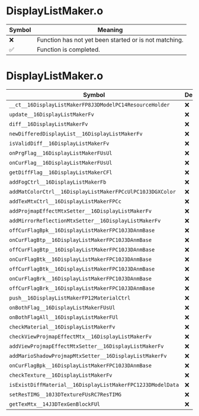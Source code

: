 # DisplayListMaker.o
| Symbol | Meaning 
| ------------- | ------------- 
| :x: | Function has not yet been started or is not matching. 
| :white_check_mark: | Function is completed. 


# DisplayListMaker.o
| Symbol | Decompiled? |
| ------------- | ------------- |
| `__ct__16DisplayListMakerFP8J3DModelPC14ResourceHolder` | :x: |
| `update__16DisplayListMakerFv` | :x: |
| `diff__16DisplayListMakerFv` | :x: |
| `newDifferedDisplayList__16DisplayListMakerFv` | :x: |
| `isValidDiff__16DisplayListMakerFv` | :x: |
| `onPrgFlag__16DisplayListMakerFUsUl` | :x: |
| `onCurFlag__16DisplayListMakerFUsUl` | :x: |
| `getDiffFlag__16DisplayListMakerCFl` | :x: |
| `addFogCtrl__16DisplayListMakerFb` | :x: |
| `addMatColorCtrl__16DisplayListMakerFPCcUlPC10J3DGXColor` | :x: |
| `addTexMtxCtrl__16DisplayListMakerFPCc` | :x: |
| `addProjmapEffectMtxSetter__16DisplayListMakerFv` | :x: |
| `addMirrorReflectionMtxSetter__16DisplayListMakerFv` | :x: |
| `offCurFlagBpk__16DisplayListMakerFPC10J3DAnmBase` | :x: |
| `onCurFlagBtp__16DisplayListMakerFPC10J3DAnmBase` | :x: |
| `offCurFlagBtp__16DisplayListMakerFPC10J3DAnmBase` | :x: |
| `onCurFlagBtk__16DisplayListMakerFPC10J3DAnmBase` | :x: |
| `offCurFlagBtk__16DisplayListMakerFPC10J3DAnmBase` | :x: |
| `onCurFlagBrk__16DisplayListMakerFPC10J3DAnmBase` | :x: |
| `offCurFlagBrk__16DisplayListMakerFPC10J3DAnmBase` | :x: |
| `push__16DisplayListMakerFP12MaterialCtrl` | :x: |
| `onBothFlag__16DisplayListMakerFUsUl` | :x: |
| `onBothFlagAll__16DisplayListMakerFUl` | :x: |
| `checkMaterial__16DisplayListMakerFv` | :x: |
| `checkViewProjmapEffectMtx__16DisplayListMakerFv` | :x: |
| `addViewProjmapEffectMtxSetter__16DisplayListMakerFv` | :x: |
| `addMarioShadowProjmapMtxSetter__16DisplayListMakerFv` | :x: |
| `onCurFlagBpk__16DisplayListMakerFPC10J3DAnmBase` | :x: |
| `checkTexture__16DisplayListMakerFv` | :x: |
| `isExistDiffMaterial__16DisplayListMakerFPC12J3DModelData` | :x: |
| `setResTIMG__10J3DTextureFUsRC7ResTIMG` | :x: |
| `getTexMtx__14J3DTexGenBlockFUl` | :x: |
